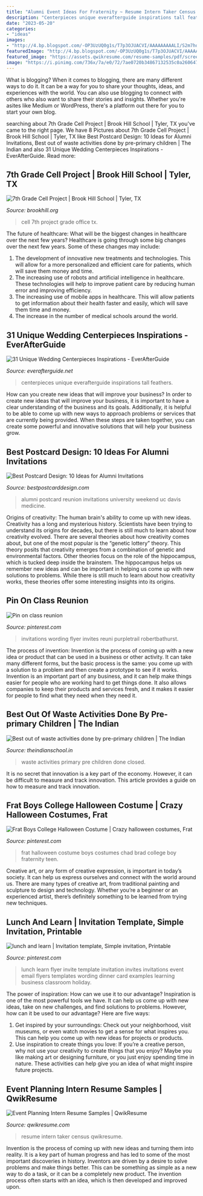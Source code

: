```yaml
---
title: "Alumni Event Ideas For Fraternity ~ Resume Intern Taker Census Qwikresume"
description: "Centerpieces unique everafterguide inspirations tall feathers"
date: "2023-05-20"
categories:
- "ideas"
images:
- "http://4.bp.blogspot.com/-OP3UzUQ0g1s/T7p3OJUACVI/AAAAAAAAALI/S2m7ho5VjBg/s1600/reunion-postcard-2.jpg"
featuredImage: "http://4.bp.blogspot.com/-OP3UzUQ0g1s/T7p3OJUACVI/AAAAAAAAALI/S2m7ho5VjBg/s1600/reunion-postcard-2.jpg"
featured_image: "https://assets.qwikresume.com/resume-samples/pdf/screenshots/event-planning-intern-1599998065-pdf.jpg"
image: "https://i.pinimg.com/736x/7a/e0/72/7ae0720b34867132535c0a2606479cd3.jpg"
---
```



What is blogging?
When it comes to blogging, there are many different ways to do it. It can be a way for you to share your thoughts, ideas, and experiences with the world. You can also use blogging to connect with others who also want to share their stories and insights. Whether you're asites like Medium or WordPress, there's a platform out there for you to start your own blog.

	

		
searching about 7th Grade Cell Project | Brook Hill School | Tyler, TX you've came to the right page. We have 8 Pictures about 7th Grade Cell Project | Brook Hill School | Tyler, TX like Best Postcard Design: 10 Ideas for Alumni Invitations, Best out of waste activities done by pre-primary children | The Indian and also 31 Unique Wedding Centerpieces Inspirations - EverAfterGuide. Read more:
		
    
## 7th Grade Cell Project | Brook Hill School | Tyler, TX

<img loading=lazy src="https://www.brookhill.org/wp-content/uploads/2016/02/7th-cell-projectta-9.jpg" onerror="this.onerror=null;this.src='https://tse1.mm.bing.net/th?id=OIP.TGPdJG2nB48frxMAE9Ni6gHaLH&amp;pid=15.1';" alt="7th Grade Cell Project | Brook Hill School | Tyler, TX">

_Source: brookhill.org_

>cell 7th project grade office tx. 

	

The future of healthcare: What will be the biggest changes in healthcare over the next few years?
Healthcare is going through some big changes over the next few years. Some of these changes may include: 
1. The development of innovative new treatments and technologies. This will allow for a more personalized and efficient care for patients, which will save them money and time. 
2. The increasing use of robots and artificial intelligence in healthcare. These technologies will help to improve patient care by reducing human error and improving efficiency. 
3. The increasing use of mobile apps in healthcare. This will allow patients to get information about their health faster and easily, which will save them time and money. 
4. The increase in the number of medical schools around the world.

    
## 31 Unique Wedding Centerpieces Inspirations - EverAfterGuide

<img loading=lazy src="http://img.everafterguide.net/s/upload/images/2016/06/c3b97adfdf606e777a48562bbbd42cf1.jpg" onerror="this.onerror=null;this.src='https://tse1.mm.bing.net/th?id=OIP.NrWhknT13EUhEfDz-fAsCgHaJ4&amp;pid=15.1';" alt="31 Unique Wedding Centerpieces Inspirations - EverAfterGuide">

_Source: everafterguide.net_

>centerpieces unique everafterguide inspirations tall feathers. 

	

How can you create new ideas that will improve your business?
In order to create new ideas that will improve your business, it is important to have a clear understanding of the business and its goals. Additionally, it is helpful to be able to come up with new ways to approach problems or services that are currently being provided. When these steps are taken together, you can create some powerful and innovative solutions that will help your business grow.

    
## Best Postcard Design: 10 Ideas For Alumni Invitations

<img loading=lazy src="http://4.bp.blogspot.com/-OP3UzUQ0g1s/T7p3OJUACVI/AAAAAAAAALI/S2m7ho5VjBg/s1600/reunion-postcard-2.jpg" onerror="this.onerror=null;this.src='https://tse2.mm.bing.net/th?id=OIP.0d7wmGQncJDPPNXoGjzE6gHaF_&amp;pid=15.1';" alt="Best Postcard Design: 10 Ideas for Alumni Invitations">

_Source: bestpostcarddesign.com_

>alumni postcard reunion invitations university weekend uc davis medicine. 

	

Origins of creativity: The human brain's ability to come up with new ideas.
Creativity has a long and mysterious history. Scientists have been trying to understand its origins for decades, but there is still much to learn about how creativity evolved. There are several theories about how creativity comes about, but one of the most popular is the “genetic lottery” theory. This theory posits that creativity emerges from a combination of genetic and environmental factors. Other theories focus on the role of the hippocampus, which is tucked deep inside the brainstem. The hippocampus helps us remember new ideas and can be important in helping us come up with new solutions to problems. While there is still much to learn about how creativity works, these theories offer some interesting insights into its origins.

    
## Pin On Class Reunion

<img loading=lazy src="https://i.pinimg.com/736x/7a/e0/72/7ae0720b34867132535c0a2606479cd3.jpg" onerror="this.onerror=null;this.src='https://tse1.mm.bing.net/th?id=OIP.vTbNA-weq13Wm74Eoml6wwHaKO&amp;pid=15.1';" alt="Pin on class reunion">

_Source: pinterest.com_

>invitations wording flyer invites reuni purpletrail robertbathurst. 

	

The process of invention:
Invention is the process of coming up with a new idea or product that can be used in a business or other activity. It can take many different forms, but the basic process is the same: you come up with a solution to a problem and then create a prototype to see if it works.
Invention is an important part of any business, and it can help make things easier for people who are working hard to get things done. It also allows companies to keep their products and services fresh, and it makes it easier for people to find what they need when they need it.

    
## Best Out Of Waste Activities Done By Pre-primary Children | The Indian

<img loading=lazy src="http://theindianschool.in/web/wp-content/uploads/2018/02/Best-out-of-waste-activities-done-by-pre-primary-children-3.jpg" onerror="this.onerror=null;this.src='https://tse3.mm.bing.net/th?id=OIP.ZP6cB_Fn_WeaTMpcuhwTwgHaFj&amp;pid=15.1';" alt="Best out of waste activities done by pre-primary children | The Indian">

_Source: theindianschool.in_

>waste activities primary pre children done closed. 

	

It is no secret that innovation is a key part of the economy. However, it can be difficult to measure and track innovation. This article provides a guide on how to measure and track innovation.

    
## Frat Boys College Halloween Costume | Crazy Halloween Costumes, Frat

<img loading=lazy src="https://i.pinimg.com/originals/68/d9/99/68d9992f30f6bb16692ec3d79bcb7bf6.jpg" onerror="this.onerror=null;this.src='https://tse4.mm.bing.net/th?id=OIP.rsZR8sePSlmjaQI_xjk9iQHaJ7&amp;pid=15.1';" alt="Frat Boys College Halloween Costume | Crazy halloween costumes, Frat">

_Source: pinterest.com_

>frat halloween costume boys costumes chad brad college boy fraternity teen. 

	

Creative art, or any form of creative expression, is important in today’s society. It can help us express ourselves and connect with the world around us. There are many types of creative art, from traditional painting and sculpture to design and technology. Whether you’re a beginner or an experienced artist, there’s definitely something to be learned from trying new techniques.

    
## Lunch And Learn | Invitation Template, Simple Invitation, Printable

<img loading=lazy src="https://i.pinimg.com/originals/93/93/89/939389fd5df644f4b4ab11ac5e232bb7.png" onerror="this.onerror=null;this.src='https://tse1.mm.bing.net/th?id=OIP.d6QFmIkUO5-jcnavX0X_BwHaKh&amp;pid=15.1';" alt="lunch and learn | Invitation template, Simple invitation, Printable">

_Source: pinterest.com_

>lunch learn flyer invite template invitation invites invitations event email flyers templates wording dinner card examples learning business classroom holiday. 

	

The power of inspiration: How can we use it to our advantage?
Inspiration is one of the most powerful tools we have. It can help us come up with new ideas, take on new challenges, and find solutions to problems. However, how can it be used to our advantage? Here are five ways: 
1) Get inspired by your surroundings: Check out your neighborhood, visit museums, or even watch movies to get a sense for what inspires you. This can help you come up with new ideas for projects or products. 
2) Use inspiration to create things you love: If you’re a creative person, why not use your creativity to create things that you enjoy? Maybe you like making art or designing furniture, or you just enjoy spending time in nature. These activities can help give you an idea of what might inspire future projects.

    
## Event Planning Intern Resume Samples | QwikResume

<img loading=lazy src="https://assets.qwikresume.com/resume-samples/pdf/screenshots/event-planning-intern-1599998065-pdf.jpg" onerror="this.onerror=null;this.src='https://tse2.mm.bing.net/th?id=OIP.qyG1kSdtXzkQ3VlcUvDx4wHaKe&amp;pid=15.1';" alt="Event Planning Intern Resume Samples | QwikResume">

_Source: qwikresume.com_

>resume intern taker census qwikresume. 

	

Invention is the process of coming up with new ideas and turning them into reality. It is a key part of human progress and has led to some of the most important discoveries in history. Inventors are driven by a desire to solve problems and make things better. This can be something as simple as a new way to do a task, or it can be a completely new product. The invention process often starts with an idea, which is then developed and improved upon.

